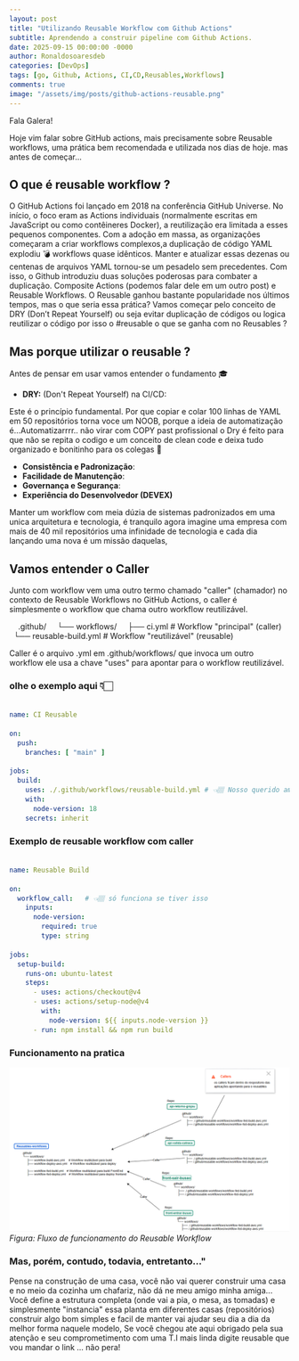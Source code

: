 ```yaml
---
layout: post
title: "Utilizando Reusable Workflow com Github Actions"
subtitle: Aprendendo a construir pipeline com Github Actions.
date: 2025-09-15 00:00:00 -0000
author: Ronaldosoaresdeb
categories: [DevOps]
tags: [go, Github, Actions, CI,CD,Reusables,Workflows]
comments: true
image: "/assets/img/posts/github-actions-reusable.png"
---
```



Fala Galera!

Hoje vim falar sobre GitHub actions, mais precisamente sobre Reusable workflows, uma prática bem recomendada e utilizada nos dias de hoje. 
mas antes de começar...

## O que é reusable workflow ?

O GitHub Actions foi lançado em 2018 na conferência GitHub Universe. No início, o foco eram as Actions individuais (normalmente escritas em JavaScript ou como contêineres Docker), a reutilização era limitada a esses pequenos componentes. Com a adoção em massa, as organizações começaram a criar workflows complexos,a duplicação de código YAML explodiu 💣 workflows quase idênticos. Manter e atualizar essas dezenas ou centenas de arquivos YAML tornou-se um pesadelo sem precedentes. Com isso, o Github introduziu duas soluções poderosas para combater a duplicação.
Composite Actions (podemos falar dele em um outro post) e Reusable Workflows. 
O Reusable ganhou bastante popularidade nos últimos tempos, mas o que seria essa prática?
Vamos começar pelo conceito de DRY (Don’t Repeat Yourself) ou seja evitar duplicação de códigos ou logica reutilizar o código por isso o #reusable
o que se ganha com no Reusables ?


## Mas porque utilizar o reusable ?

Antes de pensar em usar vamos entender o fundamento 🎓 
- **DRY:**  (Don't Repeat Yourself) na CI/CD:

Este é o princípio fundamental. Por que copiar e colar 100 linhas de YAML em 50 repositórios torna voce um NOOB, 
porque a ideia de automatização é...Automatizarrrr.. não virar com COPY past profissional 
o Dry é feito para que não se repita o codigo e um conceito de clean code e deixa tudo organizado e bonitinho para os colegas 🧠

- **Consistência e Padronização**:
- **Facilidade de Manutenção**:
- **Governança e Segurança**:
- **Experiência do Desenvolvedor (DEVEX)**

Manter um workflow com meia dúzia de sistemas padronizados em uma unica arquitetura e tecnologia, é tranquilo agora imagine uma empresa com mais de 40 mil repositórios uma infinidade de tecnologia e cada dia lançando uma nova é um missão daquelas,

## Vamos entender o Caller

Junto com workflow vem uma outro termo chamado "caller" (chamador) no contexto de Reusable Workflows no GitHub Actions, o caller é simplesmente o workflow que chama outro workflow reutilizável.

    .github/ 
    └── workflows/ 
    ├── ci.yml # Workflow "principal" (caller) 
    └── reusable-build.yml # Workflow "reutilizável" (reusable)

Caller é o arquivo .yml em .github/workflows/ que invoca um outro workflow ele usa a chave "uses" para apontar para o workflow reutilizável.

### olhe o exemplo aqui 👇🏻


```yaml

name: CI Reusable

on:
  push:
    branches: [ "main" ]

jobs:
  build:
    uses: ./.github/workflows/reusable-build.yml # 👈🏽 Nosso querido amigo caller
    with:
      node-version: 18
    secrets: inherit

```

### Exemplo de reusable workflow com caller

```yaml

name: Reusable Build

on:
  workflow_call:   # 👈🏽 só funciona se tiver isso
    inputs:
      node-version:
        required: true
        type: string

jobs:
  setup-build:
    runs-on: ubuntu-latest
    steps:
      - uses: actions/checkout@v4
      - uses: actions/setup-node@v4
        with:
          node-version: ${{ inputs.node-version }}
      - run: npm install && npm run build
```

### Funcionamento na pratica


![Diagrama do Fluxo Workflow](/assets/img/posts/fluxo-workflow.png)
*Figura: Fluxo de funcionamento do Reusable Workflow*

### Mas, porém, contudo, todavia, entretanto..."


Pense na construção de uma casa, você não vai querer construir uma casa e no meio da cozinha um chafariz, não dá ne meu amigo minha amiga...
Você define a estrutura completa (onde vai a pia, o mesa, as tomadas) e simplesmente "instancia" essa planta em diferentes casas (repositórios) 
construir algo bom simples e facil de manter vai ajudar seu dia a dia da melhor forma naquele modelo,
Se você chegou ate aqui obrigado pela sua atenção e seu comprometimento com uma T.I mais linda digite reusable que vou mandar o link ... não pera!